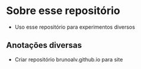 # Sobre esse repositório
* Uso esse repositório para experimentos diversos

## Anotações diversas
*  Criar repositório brunoalv.github.io para site

